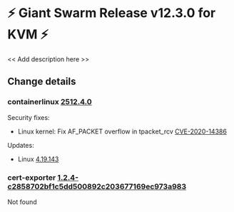 # :zap: Giant Swarm Release v12.3.0 for KVM :zap:

<< Add description here >>

## Change details


### containerlinux [2512.4.0](https://www.flatcar-linux.org/releases/#release-2512.4.0)

Security fixes:
- Linux kernel: Fix AF_PACKET overflow in tpacket_rcv [CVE-2020-14386](https://seclists.org/oss-sec/2020/q3/146)

Updates:
- Linux [4.19.143](https://lwn.net/Articles/830503/)


### cert-exporter [1.2.4-c2858702bf1c5dd500892c203677169ec973a983](https://github.com/giantswarm/cert-exporter/releases/tag/v1.2.4-c2858702bf1c5dd500892c203677169ec973a983)

Not found


